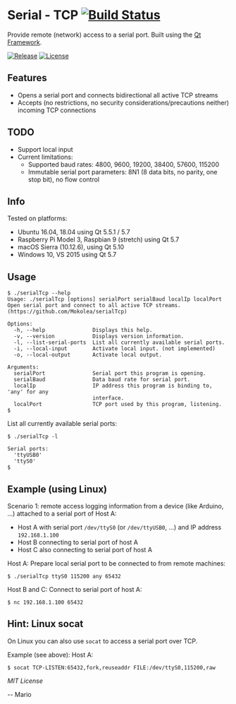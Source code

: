 # Serial - TCP [![Build Status](https://travis-ci.org/Mokolea/serialTcp.svg)](https://travis-ci.org/Mokolea/serialTcp)

Provide remote (network) access to a serial port. Built using the [Qt Framework](https://doc.qt.io).

[![Release](https://img.shields.io/github/release/Mokolea/serialTcp.svg)](https://github.com/Mokolea/serialTcp/releases)
[![License](https://img.shields.io/github/license/Mokolea/serialTcp.svg)](LICENSE)

## Features
 - Opens a serial port and connects bidirectional all active TCP streams
 - Accepts (no restrictions, no security considerations/precautions neither) incoming TCP connections

## TODO
 - Support local input
 - Current limitations:
    - Supported baud rates: 4800, 9600, 19200, 38400, 57600, 115200
    - Immutable serial port parameters: 8N1 (8 data bits, no parity, one stop bit), no flow control

## Info
Tested on platforms:
 - Ubuntu 16.04, 18.04 using Qt 5.5.1 / 5.7
 - Raspberry Pi Model 3, Raspbian 9 (stretch) using Qt 5.7
 - macOS Sierra (10.12.6), using Qt 5.10
 - Windows 10, VS 2015 using Qt 5.7

## Usage
```
$ ./serialTcp --help
Usage: ./serialTcp [options] serialPort serialBaud localIp localPort
Open serial port and connect to all active TCP streams.
(https://github.com/Mokolea/serialTcp)

Options:
  -h, --help               Displays this help.
  -v, --version            Displays version information.
  -l, --list-serial-ports  List all currently available serial ports.
  -i, --local-input        Activate local input. (not implemented)
  -o, --local-output       Activate local output.

Arguments:
  serialPort               Serial port this program is opening.
  serialBaud               Data baud rate for serial port.
  localIp                  IP address this program is binding to, 'any' for any
                           interface.
  localPort                TCP port used by this program, listening.
$ 
```

List all currently available serial ports:
```
$ ./serialTcp -l

Serial ports:
  'ttyUSB0'
  'ttyS0'
$ 
```

## Example (using Linux)
Scenario 1: remote access logging information from a device (like Arduino, ...) attached to a serial port of Host A:
 - Host A with serial port `/dev/ttyS0` (or `/dev/ttyUSB0`, ...) and IP address `192.168.1.100`
 - Host B connecting to serial port of host A
 - Host C also connecting to serial port of host A

Host A: Prepare local serial port to be connected to from remote machines:
```
$ ./serialTcp ttyS0 115200 any 65432
```
Host B and C: Connect to serial port of host A:
```
$ nc 192.168.1.100 65432
```

## Hint: Linux socat
On Linux you can also use `socat` to access a serial port over TCP.

Example (see above): Host A:
```
$ socat TCP-LISTEN:65432,fork,reuseaddr FILE:/dev/ttyS0,115200,raw
```

*MIT License*

-- Mario
